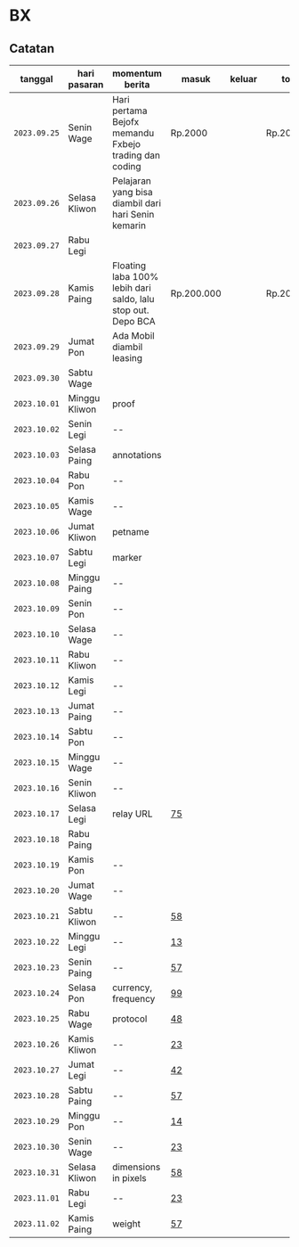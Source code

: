 # BX
## Catatan

| tanggal      | hari pasaran       | momentum berita                                                 | masuk         | keluar    | total      |
| ------------ | ------------------ | --------------------------------------------------------------- | ------------- | --------- | ---------- |
| `2023.09.25` | Senin Wage         | Hari pertama Bejofx memandu Fxbejo trading dan coding           | Rp.2000       |           | Rp.2000    |
| `2023.09.26` | Selasa Kliwon      | Pelajaran yang bisa diambil dari hari Senin kemarin             |               |           |            |
| `2023.09.27` | Rabu Legi          |                                                                 |               |           |            |
| `2023.09.28` | Kamis Paing        | Floating laba 100% lebih dari saldo, lalu stop out. Depo BCA    | Rp.200.000    |           | Rp.202.000 |
| `2023.09.29` | Jumat Pon          | Ada Mobil diambil leasing                                       |               |
| `2023.09.30` | Sabtu Wage         |                                                                 |               |
| `2023.10.01` | Minggu Kliwon      | proof                                                           |               |
| `2023.10.02` | Senin Legi         | --                                                              |               |
| `2023.10.03` | Selasa Paing       | annotations                                                     |               |
| `2023.10.04` | Rabu Pon           | --                                                              |               |
| `2023.10.05` | Kamis Wage         | --                                                              |               |
| `2023.10.06` | Jumat Kliwon       | petname              |                          |
| `2023.10.07` | Sabtu Legi         |   marker               |               |
| `2023.10.08` | Minggu Paing       | --                   |                          |
| `2023.10.09` | Senin Pon          | --                   |               |
| `2023.10.10` | Selasa Wage        | --                   |              |
| `2023.10.11` | Rabu Kliwon        | --                   |              |
| `2023.10.12` | Kamis Legi         | --                   |            |
| `2023.10.13` | Jumat Paing        | --                   |            |
| `2023.10.14` | Sabtu Pon          | --                   |  |
| `2023.10.15` | Minggu Wage        | --                   |               |
| `2023.10.16` | Senin Kliwon       | --                   |               |
| `2023.10.17` | Selasa Legi        | relay URL            | [75](75.md)              |
| `2023.10.18` | Rabu Paing         |  |  |
| `2023.10.19` | Kamis Pon          | --                   |               |
| `2023.10.20` | Jumat Wage         | --                   |  |
| `2023.10.21` | Sabtu Kliwon       | --                   | [58](58.md)              |
| `2023.10.22` | Minggu Legi        | --                   | [13](13.md)              |
| `2023.10.23` | Senin Paing        | --                   | [57](57.md)              |
| `2023.10.24` | Selasa Pon         | currency, frequency  | [99](99.md)              |
| `2023.10.25` | Rabu Wage          | protocol             | [48](48.md)              |
| `2023.10.26` | Kamis Kliwon       | --                   | [23](23.md)              |
| `2023.10.27` | Jumat Legi         | --                   | [42](42.md)              |
| `2023.10.28` | Sabtu Paing        | --                   | [57](57.md)              |
| `2023.10.29` | Minggu Pon         | --                   | [14](14.md)              |
| `2023.10.30` | Senin Wage         | --                   | [23](23.md)              |
| `2023.10.31` | Selasa Kliwon      | dimensions in pixels | [58](58.md)              |
| `2023.11.01` | Rabu Legi          | --                   | [23](23.md)              |
| `2023.11.02` | Kamis Paing        | weight               | [57](57.md)              |

